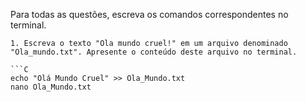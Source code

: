 Para todas as questões, escreva os comandos correspondentes no terminal.

    1. Escreva o texto "Ola mundo cruel!" em um arquivo denominado "Ola_mundo.txt". Apresente o conteúdo deste arquivo no terminal.
    
    ```C
    echo "Olá Mundo Cruel" >> Ola_Mundo.txt
    nano Ola_Mundo.txt
  ```
